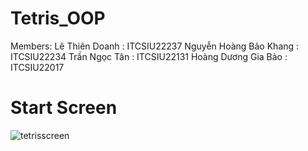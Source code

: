 # Tetris_OOP

Members: 
Lê Thiên Doanh : ITCSIU22237 
Nguyễn Hoàng Bảo Khang : ITCSIU22234
Trần Ngọc Tân : ITCSIU22131
Hoàng Dương Gia Bảo : ITCSIU22017

# Start Screen
![tetrisscreen](https://github.com/ltdoan2004/Tetris_OOP/assets/121221333/d74c08b1-1f67-4abf-8288-dd353df6b804)


